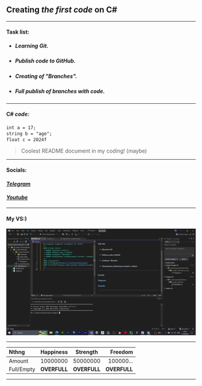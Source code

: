 ## Creating *the first* ***code*** on **C#**
***
#### **Task list**:
 * ##### *Learning **Git***.
 * ##### *Publish code to GitHub.*
 * ##### *Creating of "*Branches*".*
 * ##### *Full ***publish*** of branches with code.*
***
#### C# *code:*
```
int a = 17;
string b = "age";
float c = 2024f
```
> Coolest README document in my coding! (maybe)
***
#### **Socials**:
#### [*Telegram*](https://t.me/KirylLikhavidau)
#### [*Youtube*](https://www.youtube.com/@KirylLikhavidau)
***
#### My **VS**:)
[![image_vs](work.png)](https://github.com/LosPolosKirillos)
***
Nthng| **Happiness** | **Strength** | **Freedom**
:----- |:--------:	  | :------:     | ------:
Amount |10000000      | 50000000     | 100000...
Full/Empty| **OVERFULL**  | **OVERFULL**     | **OVERFULL**
***